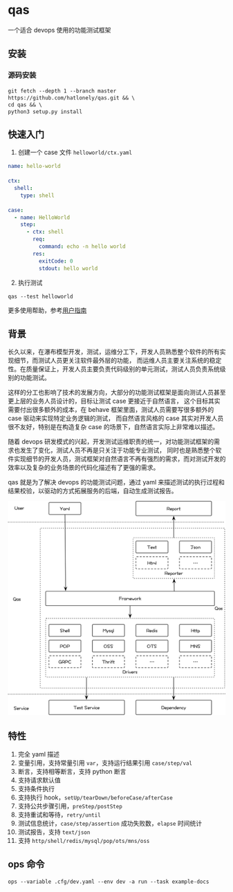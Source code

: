 # qas

一个适合 devops 使用的功能测试框架

## 安装

### 源码安装

```shell
git fetch --depth 1 --branch master https://github.com/hatlonely/qas.git && \
cd qas && \
python3 setup.py install
```

## 快速入门

1. 创建一个 case 文件 `helloworld/ctx.yaml`

```yaml
name: hello-world

ctx:
  shell:
    type: shell

case:
  - name: HelloWorld
    step:
      - ctx: shell
        req:
          command: echo -n hello world
        res:
          exitCode: 0
          stdout: hello world
```

2. 执行测试

```shell
qas --test helloworld
```

更多使用帮助，参考[用户指南](/docs/用户指南)

## 背景

长久以来，在瀑布模型开发，测试，运维分工下，开发人员熟悉整个软件的所有实现细节，而测试人员更关注软件最外层的功能，
而运维人员主要关注系统的稳定性。在质量保证上，开发人员主要负责代码级别的单元测试，测试人员负责系统级别的功能测试。

这样的分工也影响了技术的发展方向，大部分的功能测试框架是面向测试人员甚至更上层的业务人员设计的，目标让测试 case 更接近于自然语言，
这个目标其实需要付出很多额外的成本，在 behave 框架里面，测试人员需要写很多额外的 case 驱动来实现特定业务逻辑的测试，
而自然语言风格的 case 其实对开发人员很不友好，特别是在构造复杂 case 的场景下，自然语言实际上非常难以描述。

随着 devops 研发模式的兴起，开发测试运维职责的统一，对功能测试框架的需求也发生了变化，测试人员不再是只关注于功能专业测试，
同时也是熟悉整个软件实现细节的开发人员，测试框架对自然语言不再有强烈的需求，而对测试开发的效率以及复杂的业务场景的代码化描述有了更强的需求。

qas 就是为了解决 devops 的功能测试问题，通过 yaml 来描述测试的执行过程和结果校验，以驱动的方式拓展服务的后端，自动生成测试报告。

![qas-架构](/docs/assets/qas-架构.png)

## 特性

1. 完全 yaml 描述
2. 变量引用，支持常量引用 `var`，支持运行结果引用 `case/step/val`
3. 断言，支持相等断言，支持 python 断言
4. 支持请求默认值
5. 支持条件执行
6. 支持执行 hook，`setUp/tearDown/beforeCase/afterCase`
7. 支持公共步骤引用，`preStep/postStep`
8. 支持重试和等待，`retry/until`
9. 测试信息统计，`case/step/assertion` 成功失败数，`elapse` 时间统计
10. 测试报告，支持 `text/json`
11. 支持 `http/shell/redis/mysql/pop/ots/mns/oss`

## ops 命令

```shell
ops --variable .cfg/dev.yaml --env dev -a run --task example-docs
```
